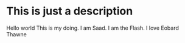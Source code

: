 # This is just a description
Hello world
This is my doing. I am Saad. I am the Flash. I love Eobard Thawne